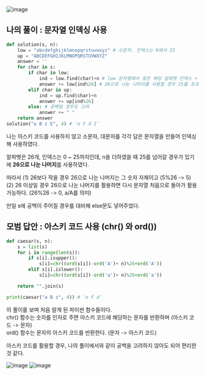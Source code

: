 ![image](https://user-images.githubusercontent.com/38921656/67687926-625e9d80-f9dc-11e9-8c45-235f4a0d08c4.png)

## 나의 풀이 : 문자열 인덱싱 사용

```python
def solution(s, n):
    low = "abcdefghijklmnopqrstuvwxyz" # 소문자. 인덱스는 0에서 25
    up = "ABCDEFGHIJKLMNOPQRSTUVWXYZ"
    answer = ''
    for char in s:
        if char in low:
            ind = low.find(char)+n # low 문자열에서 찾은 해당 알파벳 인덱스 + n
            answer += low[ind%26] # 26으로 나눈 나머지를 사용할 경우 25를 초과하는 경우도 활용 가능
        elif char in up:
            ind = up.find(char)+n
            answer += up[ind%26]
        else: # 공백일 경우도 고려
            answer += " "
    return answer
solution("a B z E", 4) # 'e F d I'
```

나는 아스키 코드를 사용하지 않고 소문자, 대문자를 각각 담은 문자열을 만들어 인덱싱 해 사용하였다.  


알파벳은 26개, 인덱스는 0 ~ 25까지인데, n을 더하였을 때 25를 넘어갈 경우가 있기에 **26으로 나눈 나머지**를 사용하였다.  
  
따라서 (1) 26보다 작을 경우 26으로 나눈 나머지는 그 숫자 자체이고 (5%26 -> 5)  
(2) 26 이상일 경우 26으로 나눈 나머지를 활용하면 다시 문자열 처음으로 돌아가 활용 가능하다. (26%26 -> 0, a/A를 의미)  
  
만일 s에 공백이 주어질 경우를 대비해 else문도 넣어주었다.  

## 모범 답안 : 아스키 코드 사용 (chr() 와 ord())


```python
def caesar(s, n):
    s = list(s)
    for i in range(len(s)):
        if s[i].isupper():
            s[i]=chr((ord(s[i])-ord('A')+ n)%26+ord('A'))
        elif s[i].islower():
            s[i]=chr((ord(s[i])-ord('a')+ n)%26+ord('a'))

    return "".join(s)

print(caesar("a B z", 4)) # 'e F d'
```

이 풀이를 보며 처음 알게 된 파이썬 함수들이다.  
chr() 함수는 숫자를 인자로 주면 아스키 코드에 해당하는 문자를 반환하며 (아스키 코드 -> 문자)  
ord() 함수는 문자의 아스키 코드를 반환한다. (문자 -> 아스키 코드)   

아스키 코드를 활용할 경우, 나의 풀이에서와 같이 공백을 고려하지 않아도 되어 편리한 것 같다.

![image](https://user-images.githubusercontent.com/38921656/67687319-7eae0a80-f9db-11e9-83a7-d9dd99c6855c.png)
![image](https://user-images.githubusercontent.com/38921656/67687280-6ccc6780-f9db-11e9-89be-91edc62fda22.png)


